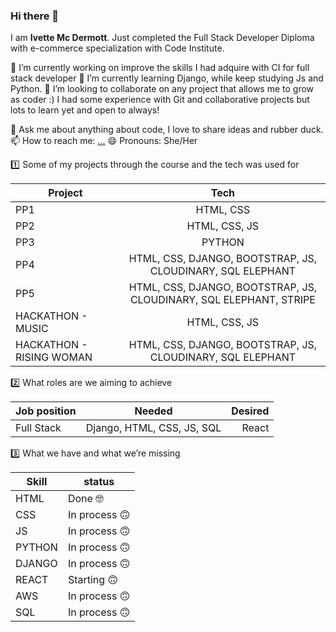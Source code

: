 ### Hi there 👋

I am **Ivette Mc Dermott**. Just completed the Full Stack Developer Diploma with e-commerce specialization with Code Institute.

🔭 I’m currently working on improve the skills I had adquire with CI for full stack developer
🌱 I’m currently learning Django, while keep studying Js and Python.
👯 I’m looking to collaborate on any project that allows me to grow as coder :) I had some experience with Git and collaborative projects but lots to learn yet and open to always!
<!-- - 🤔 I’m looking for help with Django -->
💬 Ask me about anything about code, I love to share ideas and rubber duck.
📫 How to reach me: [...](https://www.linkedin.com/in/ivette-mc-dermott/)
😄 Pronouns: She/Her
<!-- - ⚡ Fun fact: -->

1️⃣  Some of my projects through the course and the tech was used for

| Project       | Tech           |
| ------------- |:-------------:|
| PP1    | HTML, CSS |
| PP2   | HTML, CSS, JS |
| PP3    | PYTHON |
| PP4    | HTML, CSS, DJANGO, BOOTSTRAP, JS, CLOUDINARY, SQL ELEPHANT |
| PP5    | HTML, CSS, DJANGO, BOOTSTRAP, JS, CLOUDINARY, SQL ELEPHANT, STRIPE |
| HACKATHON - MUSIC    | HTML, CSS, JS |
| HACKATHON - RISING WOMAN    | HTML, CSS, DJANGO, BOOTSTRAP, JS, CLOUDINARY, SQL ELEPHANT |


2️⃣  What roles are we aiming to achieve

| Job position| Needed| Desired  |
| ------------- |:-------------:| -----:|
| Full Stack | Django, HTML, CSS, JS, SQL | React |


3️⃣ What we have and what we’re missing 


| Skill  | status |
| ------------- | ------------- |
| HTML | Done 🤓  |
| CSS | In process 🙃  |
| JS  | In process 🙃  |
| PYTHON | In process 🙃  |
| DJANGO | In process 🙃  |
| REACT | Starting 🙃  |
| AWS  | In process 🙃 |
| SQL | In process 🙃  |
